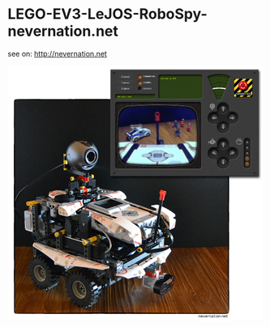 # LEGO-EV3-LeJOS-RoboSpy-nevernation.net
see on: http://nevernation.net

![alt RoboSpy and remote console](docimages/robospy.jpg)
